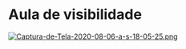 # Aula de visibilidade



[![Captura-de-Tela-2020-08-06-a-s-18-05-25.png](https://i.postimg.cc/WpktvRqw/Captura-de-Tela-2020-08-06-a-s-18-05-25.png)](https://postimg.cc/8sTTR0H7)
